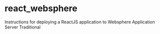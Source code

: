 # react_websphere
Instructions for deploying a ReactJS application to Websphere Application Server Traditional
